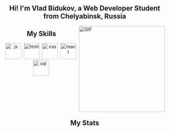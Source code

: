 <h2 align="center">Hi! I'm Vlad Bidukov, a Web Developer Student from Chelyabinsk, Russia</h2>
<img align="right" height="270px" alt="GIF" src="https://i.pinimg.com/originals/e4/26/70/e426702edf874b181aced1e2fa5c6cde.gif" />
<div>
    
</div>
  <div align="center">
    <h2>My Skills</h2>
    <img src="https://cdn.jsdelivr.net/gh/devicons/devicon/icons/javascript/javascript-original.svg" title="js" width="50" height="50"/>&nbsp;
    <img src="https://cdn.jsdelivr.net/gh/devicons/devicon/icons/html5/html5-original.svg" title="html" width="50" height="50"/>&nbsp;
    <img src="https://cdn.jsdelivr.net/gh/devicons/devicon/icons/css3/css3-original.svg" title="css" width="50" height="50"/>&nbsp;
    <img src="https://cdn.jsdelivr.net/gh/devicons/devicon/icons/react/react-original.svg" title="react" width="50" height="50"/>&nbsp;
    <img src="https://cdn.jsdelivr.net/gh/devicons/devicon/icons/postgresql/postgresql-original.svg" title="sql" width="50" height="50"/>&nbsp;
  </div>
  <Br>
  <br>
  <br>
  <br>
  <br>
  <br>
  <div id="stat" align="center">
      <h2>My Stats</h2>
      <img src="https://github-profile-summary-cards.vercel.app/api/cards/profile-details?username=B1duk&theme=github_dark" alt=""/>
      <img src="https://github-profile-summary-cards.vercel.app/api/cards/most-commit-language?username=B1duk&theme=github_dark" alt=""/>
      <img src="https://github-profile-summary-cards.vercel.app/api/cards/stats?username=B1duk&theme=github_dark" alt=""/>
  </div>
